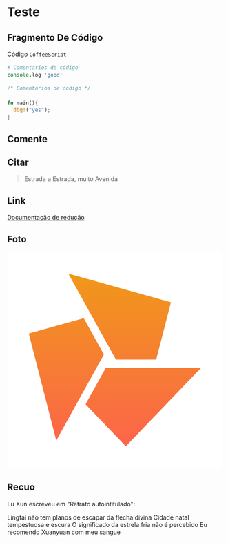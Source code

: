 [Comentários globais de redução]:#

# Teste

## Fragmento De Código

Código `CoffeeScript`

```coffee
# Comentários de código
console.log 'good'


```

```rust
/* Comentários de código */

fn main(){
  dbg!("yes");
}
```

## Comente

<!-- HTML 注释 --> 

<!-- 多行注释 --> 

## Citar

> Estrada a Estrada, muito Avenida

## Link

[Documentação de redução](https://github.com/xxai-art/xxai-art-md)

## Foto

![Identidade da marca xxAI.Art](https://raw.githubusercontent.com/xxai-art/web/main/file/svg/logo.svg)

## Recuo

Lu Xun escreveu em "Retrato autointitulado":

  Lingtai não tem planos de escapar da flecha divina
  Cidade natal tempestuosa e escura
  O significado da estrela fria não é percebido
  Eu recomendo Xuanyuan com meu sangue


